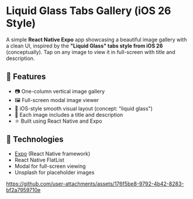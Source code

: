 # Liquid Glass Tabs Gallery (iOS 26 Style)

A simple **React Native Expo** app showcasing a beautiful image gallery with a clean UI, inspired by the **"Liquid Glass" tabs style from iOS 26** (conceptually). Tap on any image to view it in full-screen with title and description.

## 📸 Features

- 📷 One-column vertical image gallery
- 🖼️ Full-screen modal image viewer
- 🧊 iOS-style smooth visual layout (concept: "liquid glass")
- 💬 Each image includes a title and description
- ⚛️ Built using React Native and Expo

## 🧪 Technologies

- [Expo](https://expo.dev/) (React Native framework)
- React Native FlatList
- Modal for full-screen viewing
- Unsplash for placeholder images

https://github.com/user-attachments/assets/176f5be8-9792-4b42-8283-bf2a7959710e


